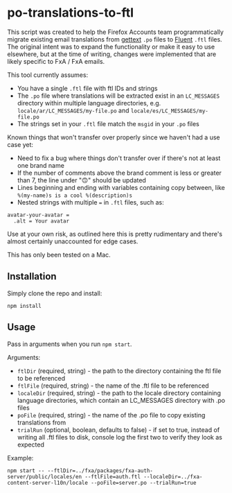 # po-translations-to-ftl

This script was created to help the Firefox Accounts team programmatically migrate existing email translations from [gettext](https://www.npmjs.com/package/node-gettext) `.po` files to [Fluent](https://www.npmjs.com/package/@fluent/bundle) `.ftl` files. The original intent was to expand the functionality or make it easy to use elsewhere, but at the time of writing, changes were implemented that are likely specific to FxA / FxA emails.

This tool currently assumes:

- You have a single `.ftl` file with ftl IDs and strings
- The `.po` file where translations will be extracted exist in an `LC_MESSAGES` directory within multiple language directories, e.g. `locale/ar/LC_MESSAGES/my-file.po` and `locale/es/LC_MESSAGES/my-file.po`
- The strings set in your `.ftl` file match the `msgid` in your `.po` files

Known things that won't transfer over properly since we haven't had a use case yet:

- Need to fix a bug where things don't transfer over if there's not at least one brand name
- If the number of comments above the brand comment is less or greater than 7, the line under "🙃" should be updated
- Lines beginning and ending with variables containing copy between, like `%(my-name)s is a cool %(description)s`
- Nested strings with multiple `=` in `.ftl` files, such as:

```
avatar-your-avatar =
  .alt = Your avatar
```

Use at your own risk, as outlined here this is pretty rudimentary and there's almost certainly unaccounted for edge cases.

This has only been tested on a Mac.

## Installation

Simply clone the repo and install:

```
npm install
```

## Usage

Pass in arguments when you run `npm start`.

Arguments:

- `ftlDir` (required, string) - the path to the directory containing the ftl file to be referenced
- `ftlFile` (required, string) - the name of the .ftl file to be referenced
- `localeDir` (required, string) - the path to the locale directory containing language directories, which contain an LC_MESSAGES directory with .po files
- `poFile` (required, string) - the name of the .po file to copy existing translations from
- `trialRun` (optional, boolean, defaults to false) - if set to true, instead of writing all .ftl files to disk, console log the first two to verify they look as expected

Example:

```
npm start -- --ftlDir=../fxa/packages/fxa-auth-server/public/locales/en --ftlFile=auth.ftl --localeDir=../fxa-content-server-l10n/locale --poFile=server.po --trialRun=true
```

